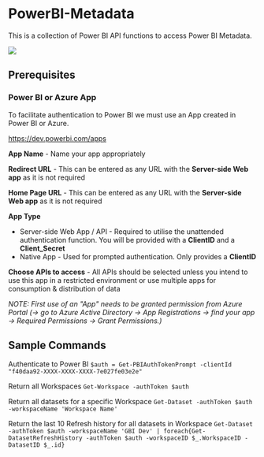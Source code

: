 # PowerBI-Metadata

This is a collection of Power BI API functions to access Power BI Metadata.

[<img src="https://cporteous.visualstudio.com/_apis/public/build/definitions/6ab8fe89-fdea-4b38-80bd-7daa632d0f9c/1/badge"/>](https://cporteous.visualstudio.com/Power%20BI%20Metadata/_build/index?definitionId=1)

## Prerequisites

### Power BI or Azure App

To facilitate authentication to Power BI we must use an App created in Power BI or Azure.

https://dev.powerbi.com/apps

**App Name** - Name your app appropriately

**Redirect URL** - This can be entered as any URL with the **Server-side Web app** as it is not required

**Home Page URL** - This can be entered as any URL with the **Server-side Web app** as it is not required

**App Type**
* Server-side Web App / API - Required to utilise the unattended authentication function. You will be provided with a **ClientID** and a **Client_Secret**
* Native App - Used for prompted authentication. Only provides a **ClientID**

**Choose APIs to access** - All APIs should be selected unless you intend to use this app in a restricted environment or use multiple apps for consumption & distribution of data



*NOTE: First use of an "App" needs to be granted permission from Azure Portal (-> go to Azure Active Directory -> App Registrations -> find your app -> Required Permissions -> Grant Permissions.)*


## Sample Commands

Authenticate to Power BI
`$auth = Get-PBIAuthTokenPrompt -clientId "f40daa92-XXXX-XXXX-XXXX-7e027fe03e2e"`

Return all Workspaces
`Get-Workspace -authToken $auth`

Return all datasets for a specific Workspace
`Get-Dataset -authToken $auth -workspaceName 'Workspace Name'`

Return the last 10 Refresh history for all datasets in Workspace
`Get-Dataset -authToken $auth -workspaceName 'GBI Dev' | foreach{Get-DatasetRefreshHistory -authToken $auth -workspaceID $_.WorkspaceID -DatasetID $_.id}`





